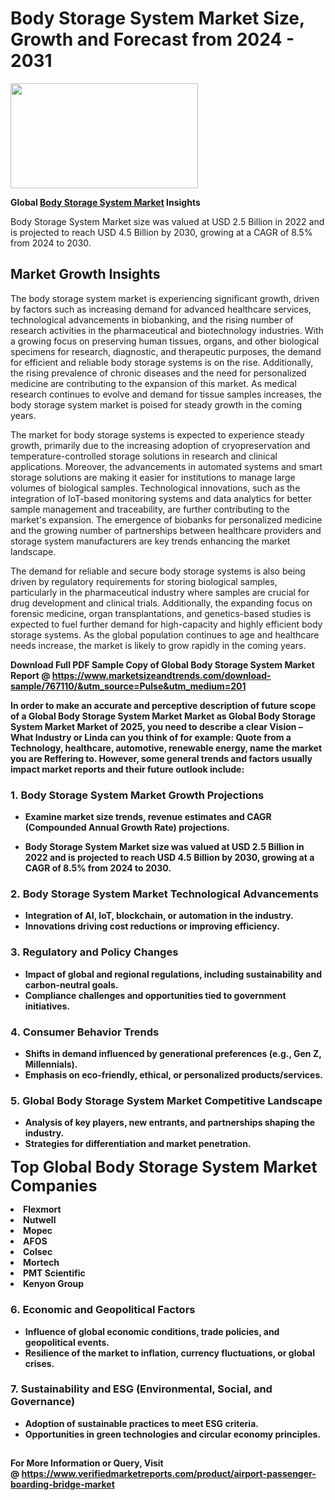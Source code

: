 <H1>Body Storage System Market Size, Growth and Forecast from 2024 - 2031</H1><img class="aligncenter size-medium wp-image-584254" src="https://thirdeyenews.in/wp-content/uploads/2024/09/Global-Market-Research-300x168.jpeg" alt="" width="300" height="168" /><p><strong>Global&nbsp;<a href="https://www.marketsizeandtrends.com/download-sample/767110/&amp;utm_source=Pulse&amp;utm_medium=201">Body Storage System Market</a> Insights</strong></p><p>Body Storage System Market size was valued at USD 2.5 Billion in 2022 and is projected to reach USD 4.5 Billion by 2030, growing at a CAGR of 8.5% from 2024 to 2030.</p><p><h2>Market Growth Insights</h2> <p>The body storage system market is experiencing significant growth, driven by factors such as increasing demand for advanced healthcare services, technological advancements in biobanking, and the rising number of research activities in the pharmaceutical and biotechnology industries. With a growing focus on preserving human tissues, organs, and other biological specimens for research, diagnostic, and therapeutic purposes, the demand for efficient and reliable body storage systems is on the rise. Additionally, the rising prevalence of chronic diseases and the need for personalized medicine are contributing to the expansion of this market. As medical research continues to evolve and demand for tissue samples increases, the body storage system market is poised for steady growth in the coming years.</p> <p><strong></strong></p> <p>The market for body storage systems is expected to experience steady growth, primarily due to the increasing adoption of cryopreservation and temperature-controlled storage solutions in research and clinical applications. Moreover, the advancements in automated systems and smart storage solutions are making it easier for institutions to manage large volumes of biological samples. Technological innovations, such as the integration of IoT-based monitoring systems and data analytics for better sample management and traceability, are further contributing to the market's expansion. The emergence of biobanks for personalized medicine and the growing number of partnerships between healthcare providers and storage system manufacturers are key trends enhancing the market landscape.</p> <p>The demand for reliable and secure body storage systems is also being driven by regulatory requirements for storing biological samples, particularly in the pharmaceutical industry where samples are crucial for drug development and clinical trials. Additionally, the expanding focus on forensic medicine, organ transplantations, and genetics-based studies is expected to fuel further demand for high-capacity and highly efficient body storage systems. As the global population continues to age and healthcare needs increase, the market is likely to grow rapidly in the coming years.</p> <p><strong></p><p><span class=""><strong>Download Full PDF Sample Copy of Global Body Storage System Market Report</strong> @ <a href="https://www.marketsizeandtrends.com/download-sample/767110/&amp;utm_source=Pulse&amp;utm_medium=201" target="_blank">https://www.marketsizeandtrends.com/download-sample/767110/&amp;utm_source=Pulse&amp;utm_medium=201</a></span></p><p>In order to make an accurate and perceptive description of future scope of a Global&nbsp;Body Storage System Market Market as Global&nbsp;Body Storage System Market Market of 2025, you need to describe a clear Vision &ndash; What Industry or Linda can you think of for example: Quote from a Technology, healthcare, automotive, renewable energy, name the market you are Reffering to. However, some general trends and factors usually impact market reports and their future outlook include:</p><h3>1.&nbsp;<strong>Body Storage System Market Growth Projections</strong></h3><ul><li>Examine market size trends, revenue estimates and CAGR (Compounded Annual Growth Rate) projections.</li><li><p>Body Storage System Market size was valued at USD 2.5 Billion in 2022 and is projected to reach USD 4.5 Billion by 2030, growing at a CAGR of 8.5% from 2024 to 2030.</p></li></ul><h3>2.&nbsp;<strong>Body Storage System Market Technological Advancements</strong></h3><ul><li>Integration of AI, IoT, blockchain, or automation in the industry.</li><li>Innovations driving cost reductions or improving efficiency.</li></ul><h3>3.&nbsp;<strong>Regulatory and Policy Changes</strong></h3><ul><li>Impact of global and regional regulations, including sustainability and carbon-neutral goals.</li><li>Compliance challenges and opportunities tied to government initiatives.</li></ul><h3>4.&nbsp;<strong>Consumer Behavior Trends</strong></h3><ul><li>Shifts in demand influenced by generational preferences (e.g., Gen Z, Millennials).</li><li>Emphasis on eco-friendly, ethical, or personalized products/services.</li></ul><h3>5.&nbsp;<strong>Global Body Storage System Market Competitive Landscape</strong></h3><ul><li>Analysis of key players, new entrants, and partnerships shaping the industry.</li><li>Strategies for differentiation and market penetration.</li></ul><p data-pm-slice="1 1 []"><span style="color: inherit; font-family: inherit; font-size: 25px;">Top Global Body Storage System Market Companies</span></p><div class="" data-test-id=""><p><li>Flexmort</li><li> Nutwell</li><li> Mopec</li><li> AFOS</li><li> Colsec</li><li> Mortech</li><li> PMT Scientific</li><li> Kenyon Group</li></p></div><h3>6.&nbsp;<strong>Economic and Geopolitical Factors</strong></h3><ul><li>Influence of global economic conditions, trade policies, and geopolitical events.</li><li>Resilience of the market to inflation, currency fluctuations, or global crises.</li></ul><h3>7.&nbsp;<strong>Sustainability and ESG (Environmental, Social, and Governance)</strong></h3><ul><li>Adoption of sustainable practices to meet ESG criteria.</li><li>Opportunities in green technologies and circular economy principles.</li></ul><h2><strong style="font-size: 14px;">For More Information or Query, Visit @&nbsp;</strong><a style="background-color: #ffffff; font-size: 14px;" href="https://www.marketsizeandtrends.com/report/body-storage-system-market/" target="_blank">https://www.verifiedmarketreports.com/product/airport-passenger-boarding-bridge-market</a></h2>
